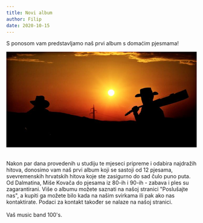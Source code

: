 ```yaml
---
title: Novi album
author: Filip
date: 2020-10-15
---
```


S ponosom vam predstavljamo naš prvi album s domaćim pjesmama!

![](../images/blog3.jpg)


<br>Nakon par dana provedenih u studiju te mjeseci pripreme i odabira najdražih hitova, donosimo vam naš prvi album koji se sastoji od 12 pjesama, svevremenskih hrvatskih hitova koje ste zasigurno do sad čulo puno puta. Od Dalmatina, Miše Kovača do pjesama iz 80-ih i 90-ih - zabava i ples su zagarantirani. Više o albumu možete saznati na našoj stranici "Poslušajte nas", a kupiti ga možete bilo kada na našim svirkama ili pak ako nas kontaktirate. Podaci za kontakt također se nalaze na našoj stranici.<br><br>
Vaš music band 100's. <br><br>